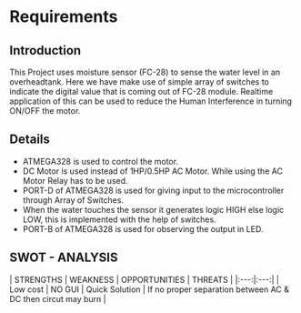 # Requirements
## Introduction
This Project uses moisture sensor (FC-28) to sense the water level in an overheadtank. 
Here we have make use of simple array of switches to indicate the digital value that is coming out of FC-28 module.
Realtime application of this can be used to reduce the Human Interference in turning ON/OFF the motor.

## Details
* ATMEGA328 is used to control the motor.
* DC Motor is used instead of 1HP/0.5HP AC Motor. While using the AC Motor Relay has to be used.
* PORT-D of ATMEGA328 is used for giving input to the microcontroller through Array of Switches.
* When the water touches the sensor it generates logic HIGH else logic LOW, this is implemented with the help of switches.
* PORT-B of ATMEGA328 is used for observing the output in LED.

## SWOT - ANALYSIS
| STRENGTHS | WEAKNESS | OPPORTUNITIES | THREATS |
|:---:|:---:|
| Low cost | NO GUI | Quick Solution | If no proper separation between AC & DC then circut may burn |


